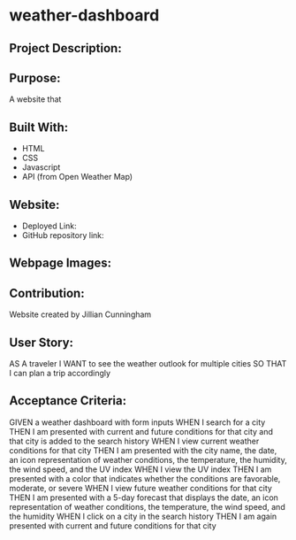 # weather-dashboard

## Project Description:

## Purpose:

A website that

## Built With:

- HTML
- CSS
- Javascript
- API (from Open Weather Map)

## Website:

- Deployed Link:
- GitHub repository link:

## Webpage Images:

## Contribution:

Website created by Jillian Cunningham

## User Story:

AS A traveler
I WANT to see the weather outlook for multiple cities
SO THAT I can plan a trip accordingly

## Acceptance Criteria:

GIVEN a weather dashboard with form inputs
WHEN I search for a city
THEN I am presented with current and future conditions for that city and that city is added to the search history
WHEN I view current weather conditions for that city
THEN I am presented with the city name, the date, an icon representation of weather conditions, the temperature, the humidity, the wind speed, and the UV index
WHEN I view the UV index
THEN I am presented with a color that indicates whether the conditions are favorable, moderate, or severe
WHEN I view future weather conditions for that city
THEN I am presented with a 5-day forecast that displays the date, an icon representation of weather conditions, the temperature, the wind speed, and the humidity
WHEN I click on a city in the search history
THEN I am again presented with current and future conditions for that city

